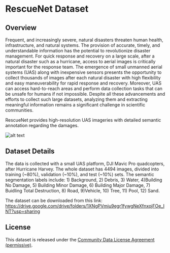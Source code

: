 # RescueNet Dataset 

## Overview

Frequent, and increasingly severe, natural disasters threaten human health, infrastructure, and natural systems. The provision of accurate, timely, and understandable information has the potential to revolutionize disaster management. For quick response and recovery on a large scale, after a natural disaster such as a hurricane, access to aerial images is critically important for the response team. The emergence of small unmanned aerial systems (UAS) along with inexpensive sensors presents the opportunity to collect thousands of images after each natural disaster with high flexibility and easy maneuverability for rapid response and recovery.  Moreover, UAS can access hard-to-reach areas and perform data collection  tasks that can be unsafe for humans if not impossible.  Despite all these advancements and efforts to collect such large datasets, analyzing them and extracting meaningful information remains a significant challenge in scientific communities.

RescueNet provides high-resolution UAS imageries with detailed semantic annotation regarding the damages.

![alt text](https://github.com/tashnimchowdhury/RescueNet-A-High-Resolution-Post-Disaster-UAV-Dataset-for-Semantic-Segmentation/blob/main/example-rescuenet-all-cls.PNG?raw=true)


## Dataset Details

The data is collected with a small UAS platform, DJI Mavic Pro quadcopters, after Hurricane Harvey. The whole dataset has 4494 images, divided into training (~80%), validation (~10%), and test (~10%) sets. The semantic segmentation labels include: 1) Background, 2) Debris, 3) Water, 4)Building No Damage, 5) Building Minor Damage, 6) Building Major Damage, 7) Buidling Total Destruction, 8) Road, 9)Vehicle, 10) Tree, 11) Pool, 12) Sand. 

The dataset can be downloaded from this link: https://drive.google.com/drive/folders/1XNgPVmiu9egr1fywgNeXfnxojFOe_INT?usp=sharing

## License

This dataset is released under the [Community Data License Agreement (permissive)](https://cdla.io/permissive-1-0/).

